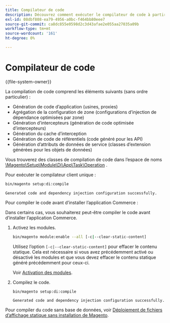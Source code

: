 ```yaml
---
title: Compilateur de code
description: Découvrez comment exécuter le compilateur de code à partir de la ligne de commande.
exl-id: 08dbf808-ea79-4956-a0bc-f464bb80eee7
source-git-commit: ca8dc855e0598d2c3d43afae2e055aa27035a09b
workflow-type: tm+mt
source-wordcount: '161'
ht-degree: 0%

---
```


# Compilateur de code

{{file-system-owner}}

La compilation de code comprend les éléments suivants (sans ordre particulier) :

- Génération de code d’application (usines, proxies)
- Agrégation de la configuration de zone (configurations d’injection de dépendance optimisées par zone)
- Génération d’intercepteurs (génération de code optimisée d’intercepteurs)
- Génération du cache d’interception
- Génération de code de référentiels (code généré pour les API)
- Génération d’attributs de données de service (classes d’extension générées pour les objets de données)

Vous trouverez des classes de compilation de code dans l’espace de noms [\Magento\Setup\Module\Di\App\Task\Operation][operation] .

Pour exécuter le compilateur client unique :

```bash
bin/magento setup:di:compile
```

```
Generated code and dependency injection configuration successfully.
```

Pour compiler le code avant d’installer l’application Commerce :

Dans certains cas, vous souhaiterez peut-être compiler le code avant d’installer l’application Commerce.

1. Activez les modules.

   ```bash
   bin/magento module:enable --all [-c|--clear-static-content]
   ```

   Utilisez l’option `[-c|--clear-static-content]` pour effacer le contenu statique. Cela est nécessaire si vous avez précédemment activé ou désactivé les modules et que vous devez effacer le contenu statique généré précédemment pour ceux-ci.

   Voir [Activation des modules](../../installation/tutorials/manage-modules.md).

1. Compilez le code.

   ```bash
   bin/magento setup:di:compile
   ```

   ```
   Generated code and dependency injection configuration successfully.
   ```

Pour compiler du code sans base de données, voir [Déploiement de fichiers d’affichage statique sans installation de Magento](../cli/static-view-file-deployment.md).

<!-- link definitions -->

[operation]: https://github.com/magento/magento2/blob/2.4/setup/src/Magento/Setup/Module/Di/App/Task/Operation
